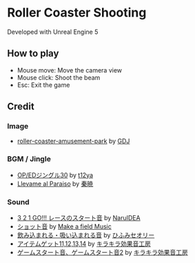 # Roller Coaster Shooting

Developed with Unreal Engine 5

## How to play

- Mouse move: Move the camera view
- Mouse click: Shoot the beam
- Esc: Exit the game

## Credit

### Image
- [roller-coaster-amusement-park](https://pixabay.com/vectors/roller-coaster-amusement-park-2069862/) by
  [GDJ](https://pixabay.com/users/gdj-1086657/)

### BGM / Jingle
- [OP/EDジングル30](https://dova-s.jp/bgm/play20075.html) by
  [t12ya](https://dova-s.jp/_contents/author/profile341.html)
- [Llevame al Paraiso](https://dova-s.jp/bgm/play15775.html) by
  [秦暁](https://dova-s.jp/_contents/author/profile430.html)

### Sound
- [3 2 1 GO!!! レースのスタート音](https://dova-s.jp/se/play1455.html) by
  [NaruIDEA](https://dova-s.jp/_contents/author/profile370.html)
- [ショット音](https://dova-s.jp/se/play674.html) by
  [Make a field Music](https://dova-s.jp/_contents/author/profile164.html)
- [飲み込まれる・吸い込まれる音](https://dova-s.jp/se/play579.html) by
  [ひふみセオリー](https://dova-s.jp/_contents/author/profile143.html)
- [アイテムゲット11,12,13,14](https://www.kirakira-soundeffect.com/soundeffect6.php) by
  [キラキラ効果音工房](https://www.kirakira-soundeffect.com/)
- [ゲームスタート音、ゲームスタート音2](https://www.kirakira-soundeffect.com/soundeffect8.php) by
  [キラキラ効果音工房](https://www.kirakira-soundeffect.com/)

